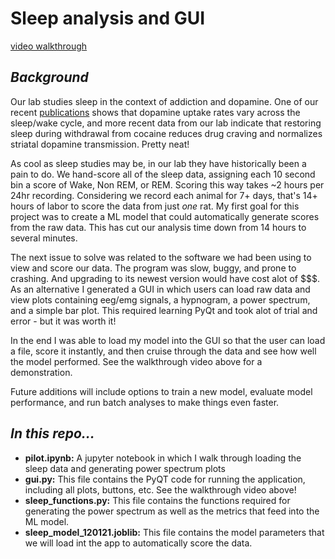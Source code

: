 # Sleep analysis and GUI

[video walkthrough](https://www.youtube.com/watch?v=5LG8gb8FvUw)

## *Background*

Our lab studies sleep in the context of addiction and dopamine. One of our recent [publications](https://www.nature.com/articles/s41386-020-00879-2) shows that dopamine uptake rates vary across the sleep/wake cycle, and more recent data from our lab indicate that restoring sleep during withdrawal from cocaine reduces drug craving and normalizes striatal dopamine transmission.  Pretty neat!

As cool as sleep studies may be, in our lab they have historically been a pain to do. We hand-score all of the sleep data, assigning each 10 second bin a score of Wake, Non REM, or REM. Scoring this way takes ~2 hours per 24hr recording. Considering we record each animal for 7+ days, that's 14+ hours of labor to score the data from just *one* rat. My first goal for this project was to create a ML model that could automatically generate scores from the raw data. This has cut our analysis time down from 14 hours to several minutes.

The next issue to solve was related to the software we had been using to view and score our data. The program was slow, buggy, and prone to crashing. And upgrading to its newest version would have cost alot of $$$. As an alternative I generated a GUI in which users can load raw data and view plots containing eeg/emg signals, a hypnogram, a power spectrum, and a simple bar plot. This required learning PyQt and took alot of trial and error - but it was worth it!

In the end I was able to load my model into the GUI so that the user can load a file, score it instantly, and then cruise through the data and see how well the model performed. See the walkthrough video above for a demonstration.

Future additions will include options to train a new model, evaluate model performance, and run batch analyses to make things even faster.

## *In this repo...*
* **pilot.ipynb:** A jupyter notebook in which I walk through loading the sleep data and generating power spectrum plots
* **gui.py:** This file contains the PyQT code for running the application, including all plots, buttons, etc. See the walkthrough video above!
* **sleep_functions.py:** This file contains the functions required for generating the power spectrum as well as the metrics that feed into the ML model. 
* **sleep_model_120121.joblib:** This file contains the model parameters that we will load int the app to automatically score the data.
